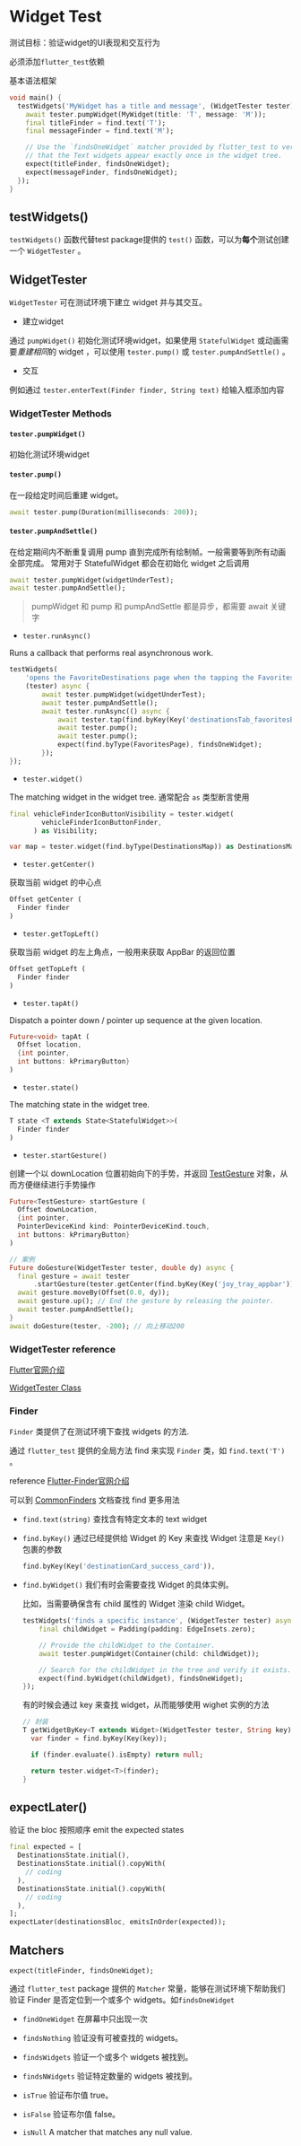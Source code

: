 # Widget Test

测试目标：验证widget的UI表现和交互行为

必须添加`flutter_test`依赖

基本语法框架

```dart
void main() {
  testWidgets('MyWidget has a title and message', (WidgetTester tester) async {
    await tester.pumpWidget(MyWidget(title: 'T', message: 'M'));
    final titleFinder = find.text('T');
    final messageFinder = find.text('M');

    // Use the `findsOneWidget` matcher provided by flutter_test to verify
    // that the Text widgets appear exactly once in the widget tree.
    expect(titleFinder, findsOneWidget);
    expect(messageFinder, findsOneWidget);
  });
}
```

## testWidgets()

`testWidgets()` 函数代替test package提供的 `test()` 函数，可以为**每个**测试创建一个 `WidgetTester` 。

## WidgetTester

`WidgetTester` 可在测试环境下建立 widget 并与其交互。

- 建立widget

通过 `pumpWidget()` 初始化测试环境widget，如果使用 `StatefulWidget` 或动画需要*重建相同*的 widget ，可以使用 `tester.pump()` 或 `tester.pumpAndSettle()` 。

- 交互

例如通过 `tester.enterText(Finder finder, String text)` 给输入框添加内容

### WidgetTester Methods

#### `tester.pumpWidget()`

初始化测试环境widget

#### `tester.pump()`

在一段给定时间后重建 widget。

```dart
await tester.pump(Duration(milliseconds: 200));
```

#### `tester.pumpAndSettle()`

在给定期间内不断重复调用 pump 直到完成所有绘制帧。一般需要等到所有动画全部完成。
常用对于 StatefulWidget 都会在初始化 widget 之后调用

```dart
await tester.pumpWidget(widgetUnderTest);
await tester.pumpAndSettle();
```

> pumpWidget 和 pump 和 pumpAndSettle 都是异步，都需要 await 关键字

- `tester.runAsync()`

Runs a callback that performs real asynchronous work.

```dart
testWidgets(
    'opens the FavoriteDestinations page when the tapping the FavoritesButton',
    (tester) async {
        await tester.pumpWidget(widgetUnderTest);
        await tester.pumpAndSettle();
        await tester.runAsync(() async {
            await tester.tap(find.byKey(Key('destinationsTab_favoritesButton')));
            await tester.pump();
            await tester.pump();
            expect(find.byType(FavoritesPage), findsOneWidget);
        });
});
```

- `tester.widget()`

The matching widget in the widget tree. 通常配合 `as` 类型断言使用

```dart
final vehicleFinderIconButtonVisibility = tester.widget(
        vehicleFinderIconButtonFinder,
      ) as Visibility;

var map = tester.widget(find.byType(DestinationsMap)) as DestinationsMap;
```

- `tester.getCenter()`

获取当前 widget 的中心点

```dart
Offset getCenter (
  Finder finder
)
```

- `tester.getTopLeft()`

获取当前 widget 的左上角点，一般用来获取 AppBar 的返回位置

```dart
Offset getTopLeft (
  Finder finder
)
```

- `tester.tapAt()`

Dispatch a pointer down / pointer up sequence at the given location.

```dart
Future<void> tapAt (
  Offset location,
  {int pointer,
  int buttons: kPrimaryButton}
)
```

- `tester.state()`

The matching state in the widget tree.

```dart
T state <T extends State<StatefulWidget>>(
  Finder finder
)
```

- `tester.startGesture()`

创建一个以 downLocation 位置初始向下的手势，并返回 [TestGesture](https://api.flutter-io.cn/flutter/flutter_test/TestGesture-class.html) 对象，从而方便继续进行手势操作

```dart
Future<TestGesture> startGesture (
  Offset downLocation,
  {int pointer,
  PointerDeviceKind kind: PointerDeviceKind.touch,
  int buttons: kPrimaryButton}
)
```

```dart
// 案例
Future doGesture(WidgetTester tester, double dy) async {
  final gesture = await tester
      .startGesture(tester.getCenter(find.byKey(Key('joy_tray_appbar'))));
  await gesture.moveBy(Offset(0.0, dy));
  await gesture.up(); // End the gesture by releasing the pointer.
  await tester.pumpAndSettle();
}
await doGesture(tester, -200); // 向上移动200
```

### WidgetTester reference

[Flutter官网介绍](https://flutter.cn/docs/cookbook/testing/widget/tap-drag)

[WidgetTester Class](https://api.flutter-io.cn/flutter/flutter_test/WidgetTester-class.html)

### Finder

`Finder` 类提供了在测试环境下查找 widgets 的方法.

通过 `flutter_test` 提供的全局方法 find 来实现 `Finder` 类，如 `find.text('T')` 。

reference [Flutter-Finder官网介绍](https://flutter.cn/docs/cookbook/testing/widget/finders)

可以到 [CommonFinders](https://api.flutter-io.cn/flutter/flutter_driver/CommonFinders-class.html) 文档查找 find 更多用法

- `find.text(string)` 查找含有特定文本的 text widget

- `find.byKey()` 通过已经提供给 Widget 的 Key 来查找 Widget
  注意是 `Key()` 包裹的参数

  ```dart
  find.byKey(Key('destinationCard_success_card')),
  ```

- `find.byWidget()` 我们有时会需要查找 Widget 的具体实例。

    比如，当需要确保含有 child 属性的 Widget 渲染 child Widget。

    ```dart
    testWidgets('finds a specific instance', (WidgetTester tester) async {
        final childWidget = Padding(padding: EdgeInsets.zero);

        // Provide the childWidget to the Container.
        await tester.pumpWidget(Container(child: childWidget));

        // Search for the childWidget in the tree and verify it exists.
        expect(find.byWidget(childWidget), findsOneWidget);
    });
    ```

    有的时候会通过 key 来查找 widget，从而能够使用 wighet 实例的方法

    ```dart
    // 封装
    T getWidgetByKey<T extends Widget>(WidgetTester tester, String key) {
      var finder = find.byKey(Key(key));

      if (finder.evaluate().isEmpty) return null;

      return tester.widget<T>(finder);
    }
    ```

## expectLater()

验证 the bloc 按照顺序 emit the expected states

```dart
final expected = [
  DestinationsState.initial(),
  DestinationsState.initial().copyWith(
    // coding
  ),
  DestinationsState.initial().copyWith(
    // coding
  ),
];
expectLater(destinationsBloc, emitsInOrder(expected));
```

## Matchers

`expect(titleFinder, findsOneWidget);`

通过 `flutter_test` package 提供的 `Matcher` 常量，能够在测试环境下帮助我们验证 Finder 是否定位到一个或多个 widgets。如`findsOneWidget`

- `findOneWidget` 在屏幕中只出现一次

- `findsNothing` 验证没有可被查找的 widgets。

- `findsWidgets` 验证一个或多个 widgets 被找到。

- `findsNWidgets` 验证特定数量的 widgets 被找到。

- `isTrue` 验证布尔值 true。

- `isFalse` 验证布尔值 false。

- `isNull` A matcher that matches any null value.

